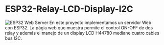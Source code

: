 # ESP32-Relay-LCD-Display-I2C
![ESP32 Web Server](https://raw.githubusercontent.com/ocantone/ESP32-Relay-LCD-Display-I2C/master/ESP32WebServer.jpg)
En este proyecto implementamos un servidor Web con ESP32. La págia web que muestra permite el control ON-OFF de dos relay y además el manejo de un display
LCD H44780 mediane cuatro cables bus I2C.
